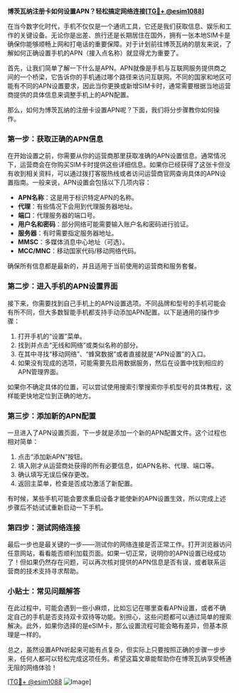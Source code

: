 **博茨瓦纳注册卡如何设置APN？轻松搞定网络连接[[TG💪+ @esim1088](https://t.me/s/esim1088)]**

在当今数字化时代，手机不仅仅是一个通讯工具，它还是我们获取信息、娱乐和工作的关键设备。无论你是出差、旅行还是长期居住在国外，拥有一张本地SIM卡是确保你能够顺畅上网和打电话的重要保障。对于计划前往博茨瓦纳的朋友来说，了解如何正确设置手机的APN（接入点名称）就显得尤为重要了。

首先，让我们简单了解一下什么是APN。APN就像是手机与互联网服务提供商之间的一个桥梁，它告诉你的手机通过哪个路径来访问互联网。不同的国家和地区可能有不同的APN设置要求，因此当你更换或新增SIM卡时，通常需要根据当地运营商提供的具体信息来调整手机上的APN配置。

那么，如何为博茨瓦纳的注册卡设置APN呢？下面，我们将分步骤教你如何操作。

### 第一步：获取正确的APN信息

在开始设置之前，你需要从你的运营商那里获取准确的APN设置信息。通常情况下，运营商会在你购买SIM卡时提供这些详细信息。如果你已经获得了这张卡但没有收到相关资料，可以通过拨打客服热线或者访问运营商官网查询具体的APN设置指南。一般来说，APN设置会包括以下几项内容：

- **APN名称**：这是用于标识特定APN的名称。
- **代理**：有些情况下会用到代理服务器地址。
- **端口**：代理服务器的端口号。
- **用户名和密码**：部分网络可能需要输入账户名和密码进行验证。
- **服务器**：有时需要指定服务器地址。
- **MMSC**：多媒体消息中心地址（可选）。
- **MCC/MNC**：移动国家代码/移动网络代码。

确保所有信息都是最新的，并且适用于当前使用的运营商和服务套餐。

### 第二步：进入手机的APN设置界面

接下来，你需要找到自己手机上的APN设置选项。不同品牌和型号的手机可能会有所不同，但大多数智能手机都支持手动添加APN配置。以下是通用的操作步骤：

1. 打开手机的“设置”菜单。
2. 找到并点击“无线和网络”或类似名称的部分。
3. 在其中寻找“移动网络”、“蜂窝数据”或者直接就是“APN设置”的入口。
4. 如果没有现成的选项，可能需要先启用数据服务，然后在设置中找到相应的APN管理界面。

如果你不确定具体的位置，可以尝试使用搜索引擎搜索你手机型号的具体教程，这样能更快地定位到正确的地方。

### 第三步：添加新的APN配置

一旦进入了APN设置页面，下一步就是添加一个新的APN配置文件。这个过程也相对简单：

1. 点击“添加新APN”按钮。
2. 填入刚才从运营商处获得的所有必要信息，如APN名称、代理、端口等。
3. 确认填写无误后保存更改。
4. 返回主菜单，检查是否成功激活了新配置。

有时候，某些手机可能会要求重启设备才能使新的APN设置生效，所以完成上述步骤后不妨试试重新启动一下手机。

### 第四步：测试网络连接

最后一步也是最关键的一步——测试你的网络连接是否正常工作。打开浏览器访问任意网站，看看能否顺利加载页面。如果一切正常，说明你的APN设置已经成功了！但如果仍然存在问题，可以再次核对提供的APN信息是否有误，或者联系运营商的技术支持寻求帮助。

### 小贴士：常见问题解答

在此过程中，可能会遇到一些小麻烦，比如忘记在哪里查看APN设置，或者不确定自己的手机是否支持双卡双待等功能。别担心，这些问题都可以通过简单的搜索解决。此外，如果你选择的是eSIM卡，那么设置流程可能会略有差异，但基本原理是一样的。

总之，虽然设置APN听起来可能有点复杂，但实际上只要按照正确的步骤一步步来，任何人都可以轻松完成这项任务。希望这篇文章能帮助你在博茨瓦纳享受畅通无阻的网络体验！

[[TG💪+ @esim1088](https://t.me/s/esim1088) ![Image](https://i.postimg.cc/4NQfJmqS/Snipaste-2025-05-13-00-14-12.png)]
